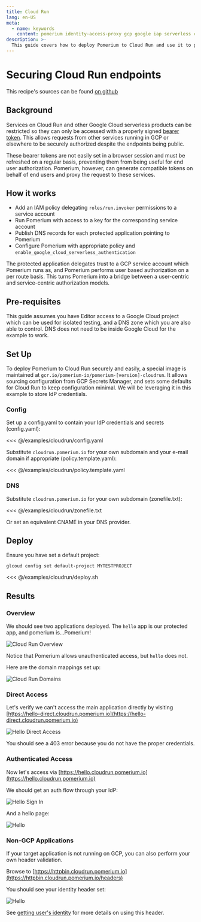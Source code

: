 ```yaml
---
title: Cloud Run
lang: en-US
meta:
  - name: keywords
    content: pomerium identity-access-proxy gcp google iap serverless cloudrun 
description: >-
  This guide covers how to deploy Pomerium to Cloud Run and use it to protect other endpoints via Authorization Headers.
---
```


# Securing Cloud Run endpoints

This recipe's sources can be found [on github](https://github.com/pomerium/pomerium/tree/master/examples/cloudrun)

## Background

Services on Cloud Run and other Google Cloud serverless products can be restricted so they can only be accessed with a properly signed [bearer token](https://cloud.google.com/run/docs/authenticating/service-to-service).  This allows requests from other services running in GCP or elsewhere to be securely authorized despite the endpoints being public.

These bearer tokens are not easily set in a browser session and must be refreshed on a regular basis, preventing them from being useful for end user authorization.  Pomerium, however, can generate compatible tokens on behalf of end users and proxy the request to these services.  

## How it works

- Add an IAM policy delegating `roles/run.invoker` permissions to a service account
- Run Pomerium with access to a key for the corresponding service account
- Publish DNS records for each protected application pointing to Pomerium
- Configure Pomerium with appropriate policy and `enable_google_cloud_serverless_authentication`

The protected application delegates trust to a GCP service account which Pomerium runs as, and Pomerium performs user based authorization on a per route basis.  This turns Pomerium into a bridge between a user-centric and service-centric authorization models.

## Pre-requisites

This guide assumes you have Editor access to a Google Cloud project which can be used for isolated testing, and a DNS zone which you are also able to control.  DNS does not need to be inside Google Cloud for the example to work.

## Set Up

To deploy Pomerium to Cloud Run securely and easily, a special image is maintained at `gcr.io/pomerium-io/pomerium-[version]-cloudrun`.  It allows sourcing configuration from GCP Secrets Manager, and sets some defaults for Cloud Run to keep configuration minimal.  We will be leveraging it in this example to store IdP credentials.


### Config
Set up a config.yaml to contain your IdP credentials and secrets (config.yaml):

<<< @/examples/cloudrun/config.yaml

Substitute `cloudrun.pomerium.io` for your own subdomain and your e-mail domain if
appropriate (policy.template.yaml):

<<< @/examples/cloudrun/policy.template.yaml

### DNS

Substitute `cloudrun.pomerium.io` for your own subdomain (zonefile.txt):

<<< @/examples/cloudrun/zonefile.txt

Or set an equivalent CNAME in your DNS provider.


## Deploy

Ensure you have set a default project:

```shell
glcoud config set default-project MYTESTPROJECT
```

<<< @/examples/cloudrun/deploy.sh

## Results

### Overview

We should see two applications deployed.  The `hello` app is our protected app, and pomerium is...Pomerium!

![Cloud Run Overview](./img/cloud-run/cloudrun-overview.png)

Notice that Pomerium allows unauthenticated access, but `hello` does not.

Here are the domain mappings set up:

![Cloud Run Domains](./img/cloud-run/cloudrun-domains.png)

### Direct Access

Let's verify we can't access the main application directly by visiting [https://hello-direct.cloudrun.pomerium.io](https://hello-direct.cloudrun.pomerium.io)

![Hello Direct Access](./img/cloud-run/hello-direct.png)

You should see a 403 error because you do not have the proper credentials.

### Authenticated Access

Now let's access via [https://hello.cloudrun.pomerium.io](https://hello.cloudrun.pomerium.io)

We should get an auth flow through your IdP:

![Hello Sign In](./img/cloud-run/hello-signin.png)

And a hello page:

![Hello](./img/cloud-run/hello-success.png)

### Non-GCP Applications

If your target application is not running on GCP, you can also perform your own header validation.

Browse to [https://httpbin.cloudrun.pomerium.io](https://httpbin.cloudrun.pomerium.io/headers)

You should see your identity header set:

![Hello](./img/cloud-run/headers.png)

See [getting user's identity](/docs/reference/getting-users-identity.html) for more details on using this header.